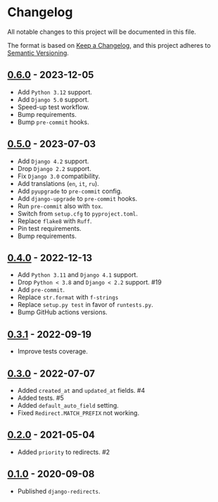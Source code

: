# Changelog

All notable changes to this project will be documented in this file.

The format is based on [Keep a Changelog](https://keepachangelog.com/en/1.0.0/),
and this project adheres to [Semantic Versioning](https://semver.org/spec/v2.0.0.html).

## [0.6.0](https://github.com/fabiocaccamo/django-redirects/releases/tag/0.6.0) - 2023-12-05
-   Add `Python 3.12` support.
-   Add `Django 5.0` support.
-   Speed-up test workflow.
-   Bump requirements.
-   Bump `pre-commit` hooks.

## [0.5.0](https://github.com/fabiocaccamo/django-redirects/releases/tag/0.5.0) - 2023-07-03
-   Add `Django 4.2` support.
-   Drop `Django 2.2` support.
-   Fix `Django 3.0` compatibility.
-   Add translations (`en`, `it`, `ru`).
-   Add `pyupgrade` to `pre-commit` config.
-   Add `django-upgrade` to `pre-commit` hooks.
-   Run `pre-commit` also with `tox`.
-   Switch from `setup.cfg` to `pyproject.toml`.
-   Replace `flake8` with `Ruff`.
-   Pin test requirements.
-   Bump requirements.

## [0.4.0](https://github.com/fabiocaccamo/django-redirects/releases/tag/0.4.0) - 2022-12-13
-   Add `Python 3.11` and `Django 4.1` support.
-   Drop `Python < 3.8` and `Django < 2.2` support. #19
-   Add `pre-commit`.
-   Replace `str.format` with `f-strings`
-   Replace `setup.py test` in favor of `runtests.py`.
-   Bump GitHub actions versions.

## [0.3.1](https://github.com/fabiocaccamo/django-redirects/releases/tag/0.3.1) - 2022-09-19
-   Improve tests coverage.

## [0.3.0](https://github.com/fabiocaccamo/django-redirects/releases/tag/0.3.0) - 2022-07-07
-   Added `created_at` and `updated_at` fields. #4
-   Added tests. #5
-   Added `default_auto_field` setting.
-   Fixed `Redirect.MATCH_PREFIX` not working.

## [0.2.0](https://github.com/fabiocaccamo/django-redirects/releases/tag/0.2.0) - 2021-05-04
-   Added `priority` to redirects. #2

## [0.1.0](https://github.com/fabiocaccamo/django-redirects/releases/tag/0.1.0) - 2020-09-08
-   Published `django-redirects`.
